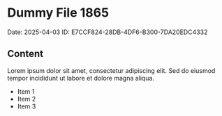# Dummy File 1865

Date: 2025-04-03
ID: E7CCF824-28DB-4DF6-B300-7DA20EDC4332

## Content

Lorem ipsum dolor sit amet, consectetur adipiscing elit.
Sed do eiusmod tempor incididunt ut labore et dolore magna aliqua.

* Item 1
* Item 2
* Item 3
